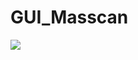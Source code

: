 # GUI_Masscan

<img src=http://s10.picofile.com/file/8406785276/photo_2020_08_26_03_47_08.jpg></br>
